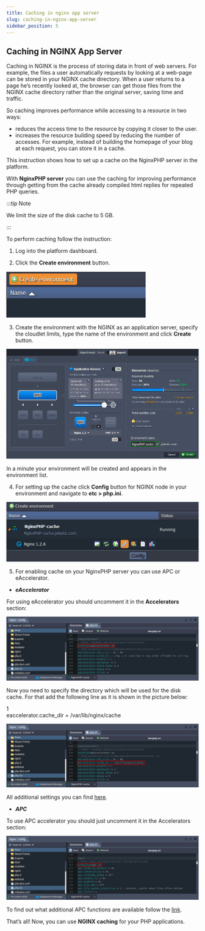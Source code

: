 ```yaml
---
title: Caching in nginx app server
slug: caching-in-nginx-app-server
sidebar_position: 5
---
```


## Caching in NGINX App Server

Caching in NGINX is the process of storing data in front of web servers. For example, the files a user automatically requests by looking at a web-page can be stored in your NGINX cache directory. When a user returns to a page he’s recently looked at, the browser can get those files from the NGINX cache directory rather than the original server, saving time and traffic.

So caching improves performance while accessing to a resource in two ways:

- reduces the access time to the resource by copying it closer to the user.
- increases the resource building speed by reducing the number of accesses. For example, instead of building the homepage of your blog at each request, you can store it in a cache.

This instruction shows how to set up a caсhe on the NginxPHP server in the platform.

With **NginxPHP server** you can use the caching for improving performance through getting from the cache already compiled html replies for repeated PHP queries.

:::tip Note

We limit the size of the disk cache to 5 GB.

:::

To perform caching follow the instruction:

1. Log into the platform dashboard.

2. Click the **Create environment** button.

<div style={{
    display:'flex',
    justifyContent: 'center',
    margin: '0 0 1rem 0'
}}>

![Locale Dropdown](./img/CachinginNGINXAppServer/01-create-environment.png)

</div>

3. Create the environment with the NGINX as an application server, specify the cloudlet limits, type the name of the environment and click **Create** button.

<div style={{
    display:'flex',
    justifyContent: 'center',
    margin: '0 0 1rem 0'
}}>

![Locale Dropdown](./img/CachinginNGINXAppServer/02-environment-wizard.png)

</div>

In a minute your environment will be created and appears in the environment list.

4. For setting up the cache click **Config** button for NGINX node in your environment and navigate to **etc > php.ini**.

<div style={{
    display:'flex',
    justifyContent: 'center',
    margin: '0 0 1rem 0'
}}>

![Locale Dropdown](./img/CachinginNGINXAppServer/03-nginx-php-config.png)

</div>

5. For enabling cache on your NginxPHP server you can use APC or eAccelerator.

- **_eAccelerator_**

For using eAccelerator you should uncomment it in the **Accelerators** section:

<div style={{
    display:'flex',
    justifyContent: 'center',
    margin: '0 0 1rem 0'
}}>

![Locale Dropdown](./img/CachinginNGINXAppServer/04-nginx-php-eaccelerator.png)

</div>

Now you need to specify the directory which will be used for the disk cache. For that add the following line as it is shown in the picture below:

<div style={{
    width: '100%',
    border: '1px solid #eee',
    borderRadius: '7px',
    boxShadow: 'rgba(0, 0, 0, 0.16) 0px 1px 4px',
    overflow: 'hidden',
    margin: '0 0 1rem 0',
}}>
        <div style={{
            display: "flex",
        }}>
        <div style={{ width: '5%', background: 'red',
        padding: '10px 20px 5px 20px', color: 'white' }}>
          1
        </div>
        <div style={{
            padding: '10px 20px 5px 20px',
        }}>
           eaccelerator.cache_dir = /var/lib/nginx/cache
        </div>
    </div>
</div>

<div style={{
    display:'flex',
    justifyContent: 'center',
    margin: '0 0 1rem 0'
}}>

![Locale Dropdown](./img/CachinginNGINXAppServer/05-eaccelerator-cache-directory.png)

</div>

All additional settings you can find [here](https://cloudmydc.com/).

- **_APC_**

To use APC accelerator you should just uncomment it in the Accelerators section:

<div style={{
    display:'flex',
    justifyContent: 'center',
    margin: '0 0 1rem 0'
}}>

![Locale Dropdown](./img/CachinginNGINXAppServer/06-nginx-php-apc.png)

</div>

To find out what additional APC functions are available follow the [link](https://cloudmydc.com/).

That’s all! Now, you can use **NGINX caching** for your PHP applications.
